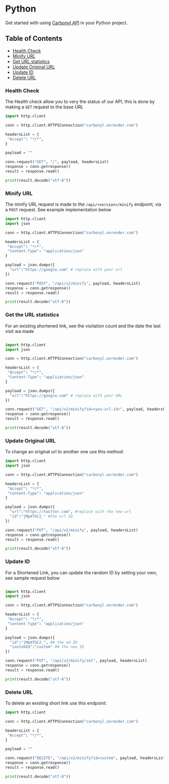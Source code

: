 # Python

Get started with using [Carbonyl API](https://github.com/opeolluwa/carbonyl) in your Python project.

## Table of Contents

- [Health Check](#health-check)
- [Minify URL](#minify-url)
- [Get URL statistics](#url-stat)
- [Update Original URL](#update-original-url)
- [Update ID](#update-id)
- [Delete URL](#delete-url)

### Health Check

The Health check allow you to very the status of our API, this is done by making a `GET` request to the base URL

```py
import http.client

conn = http.client.HTTPSConnection("carbonyl.onrender.com")

headersList = {
 "Accept": "*/*",
}

payload = ""

conn.request("GET", "/", payload, headersList)
response = conn.getresponse()
result = response.read()

print(result.decode("utf-8"))

```

### Minify URL

The minify URL request is made to the `/api/<version>/minify` endpoint, via a `POST` request. See example implementation below

```py
import http.client
import json

conn = http.client.HTTPSConnection("carbonyl.onrender.com")

headersList = {
 "Accept": "*/*",
 "Content-Type": "application/json"
}

payload = json.dumps({
  "url":"https://google.com" # replace with your url
})

conn.request("POST", "/api/v2/minify", payload, headersList)
response = conn.getresponse()
result = response.read()

print(result.decode("utf-8"))
```

### Get the URL statistics

For an existing shortened link, see the visitation count and the date the last visit wa made

```py

import http.client
import json

conn = http.client.HTTPSConnection("carbonyl.onrender.com")

headersList = {
 "Accept": "*/*",
 "Content-Type": "application/json"
}

payload = json.dumps({
  "url":"https://google.com" # replace with your URL
})

conn.request("GET", "/api/v2/minify?id=<you-url-id>", payload, headersList)
response = conn.getresponse()
result = response.read()

print(result.decode("utf-8"))
```

### Update Original URL

To change an original url to another one use this method:

```python
import http.client
import json

conn = http.client.HTTPSConnection("carbonyl.onrender.com")

headersList = {
 "Accept": "*/*",
 "Content-Type": "application/json"
}

payload = json.dumps({
  "url":"https://twitter.com", #replace with the new url
  "id":"jMpmTGC2_" #the url ID
})

conn.request("PUT", "/api/v2/minify", payload, headersList)
response = conn.getresponse()
result = response.read()

print(result.decode("utf-8"))
```

### Update ID

For a Shortened Link, you can update the random ID by setting your own, see sample request below

```python

import http.client
import json

conn = http.client.HTTPSConnection("carbonyl.onrender.com")

headersList = {
 "Accept": "*/*",
 "Content-Type": "application/json"
}

payload = json.dumps({
  "id":"jMpmTGC2_", ## the od ID
  "customId":"custom" ## the new ID
})

conn.request("PUT", "/api/v2/minify/set", payload, headersList)
response = conn.getresponse()
result = response.read()

print(result.decode("utf-8"))
```

### Delete URL

To delete an existing short link use this endpoint:

```python
import http.client

conn = http.client.HTTPSConnection("carbonyl.onrender.com")

headersList = {
 "Accept": "*/*",
}

payload = ""

conn.request("DELETE", "/api/v2/minify?id=custom", payload, headersList)
response = conn.getresponse()
result = response.read()

print(result.decode("utf-8"))
```
